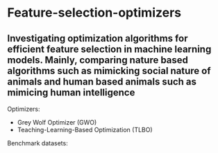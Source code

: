 # Feature-selection-optimizers
## Investigating optimization algorithms for efficient feature selection in machine learning models. Mainly, comparing nature based algorithms such as mimicking social nature of animals and human based animals such as mimicing human intelligence 

Optimizers:
- Grey Wolf Optimizer (GWO)
- Teaching-Learning-Based Optimization (TLBO)

Benchmark datasets:

